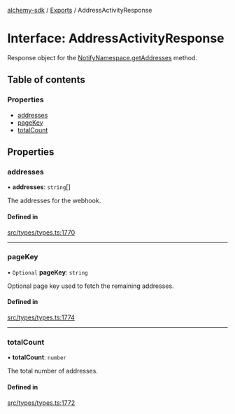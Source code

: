 [alchemy-sdk](../README.md) / [Exports](../modules.md) / AddressActivityResponse

# Interface: AddressActivityResponse

Response object for the [NotifyNamespace.getAddresses](../classes/NotifyNamespace.md#getaddresses) method.

## Table of contents

### Properties

- [addresses](AddressActivityResponse.md#addresses)
- [pageKey](AddressActivityResponse.md#pagekey)
- [totalCount](AddressActivityResponse.md#totalcount)

## Properties

### addresses

• **addresses**: `string`[]

The addresses for the webhook.

#### Defined in

[src/types/types.ts:1770](https://github.com/alchemyplatform/alchemy-sdk-js/blob/c023713/src/types/types.ts#L1770)

___

### pageKey

• `Optional` **pageKey**: `string`

Optional page key used to fetch the remaining addresses.

#### Defined in

[src/types/types.ts:1774](https://github.com/alchemyplatform/alchemy-sdk-js/blob/c023713/src/types/types.ts#L1774)

___

### totalCount

• **totalCount**: `number`

The total number of addresses.

#### Defined in

[src/types/types.ts:1772](https://github.com/alchemyplatform/alchemy-sdk-js/blob/c023713/src/types/types.ts#L1772)
